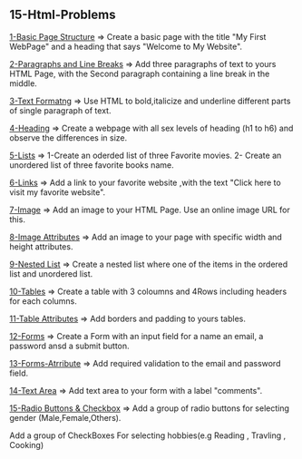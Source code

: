## 15-Html-Problems

[1-Basic Page Structure](././1.Basic-Page) => Create a basic page with the title "My First WebPage" and a heading that says "Welcome to My Website".

[2-Paragraphs and Line Breaks](././2.Para-line-Break) =>  Add three paragraphs of text to yours HTML Page, with the Second paragraph containing a line break in the middle. 


[3-Text Formatng](././3.Text-Form) =>  Use HTML to bold,italicize and underline different parts of single paragraph of text. 

[4-Heading](././4.Heading) =>  Create a webpage with all sex levels of heading (h1 to h6) and observe the differences in size. 

[5-Lists](././5.Lists) => 1-Create an oderded list of three Favorite movies.
2- Create an unordered list of three favorite books name.


[6-Links](././6.Links) => Add a link to your favorite website ,with the text "Click here to visit my favorite website".

[7-Image](././7.Image) => Add an image to your HTML Page. Use an online image URL for this.


[8-Image Attributes](././8.Image-Attributes) => Add an image to your page with specific width and height attributes. 


[9-Nested List](././9.Nested-Lists) => Create a nested list where one of the items in the ordered list and unordered list.


[10-Tables](././10.Tables) => Create a table with 3 coloumns and 4Rows including headers for each columns.


[11-Table Attributes](././11.Table-Attribute) => Add borders and padding to yours tables.


[12-Forms](././12.Forms) =>  Create a Form with an input field for a name an email, a password ansd a submit button.


[13-Forms-Atrribute](././13.Forms-Attribute) => Add required validation to the email and password field.


[14-Text Area](././14.Text-Area) => Add text area to your form with a label "comments".


[15-Radio Buttons & Checkbox](././15.Radio-Checkbox) => Add a group of radio buttons for selecting gender (Male,Female,Others).

Add a group of CheckBoxes For selecting hobbies(e.g Reading , Travling , Cooking)
